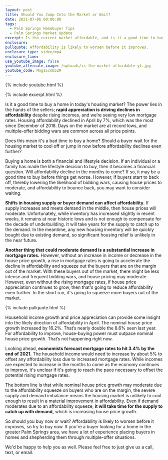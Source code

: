 ```yaml
---
layout: post
title: Should You Jump Into the Market or Wait?
date: 2021-07-06 00:00:00
tags:
  - Palm Springs Homebuyer Tips
  - Palm Springs Market Update
excerpt: Is the current market affordable, and is it a good time to buy?
enclosure:
pullquote: Affordability is likely to worsen before it improves.
enclosure_type: video/mp4
enclosure_time:
use_youtube_image: false
youtube_alternate_image: /uploads/is-the-market-affordable-yt.jpg
youtube_code: Mogs5cnD52M
---
```

{% include youtube.html %}

{% include excerpt.html %}

Is it a good time to buy a home in today's housing market? The power lies in the hands of the sellers; **rapid appreciation is driving declines in affordability** despite rising incomes, and we’re seeing very low mortgage rates. Housing affordability declined in April by 7%, which was the most since December of 2018. Days on the market are at record lows, and multiple-offer bidding wars are common across all price points.&nbsp;

Does this mean it's a bad time to buy a home? Should a buyer wait for the housing market to cool off or jump in now before affordability declines even further?

Buying a home is both a financial and lifestyle decision. If an individual or a family has made the lifestyle decision to buy, then it becomes a financial question. Will affordability decline in the months to come? If so, it may be a good time to buy before things get worse. However, if buyers start to back off, thereby lowering the likelihood of bidding wars, causing house prices to moderate, and affordability to bounce back, you may want to consider waiting.

**Shifts in housing supply or buyer demand can affect affordability.** If supply increases and meets demand in the middle, then house prices will moderate. Unfortunately, while inventory has increased slightly in recent weeks, it remains at near historic lows and is not enough to compensate for the decade of underbuilding. It will take years for the supply to catch up to the demand. In the meantime, any new housing inventory will be quickly bought due to existing demand, so significant housing relief is unlikely in the near future.

**Another thing that could moderate demand is a substantial increase in mortgage rates.** However, without an increase in income or decrease in the house price growth, a rise in mortgage rates is going to accelerate the decline in affordability and squeeze out the buyers that are on the margin out of the market. With these buyers out of the market, there might be less intense and frequent bidding wars, and house pricing may moderate. However, even without the rising mortgage rates, if house price appreciation continues to grow, then that's going to reduce affordability even further. In the short run, it's going to squeeze more buyers out of the market.

{% include pullquote.html %}

Household income growth and price appreciation can provide some insight into the likely direction of affordability in April. The nominal house price growth increased by 16.2%. That’s nearly double the 8.6% seen last year. For affordability to improve, house-buying power must outpace nominal house price growth. That’s not happening right now.

Looking ahead, **economists forecast mortgage rates to hit 3.4% by the end of 2021.** The household income would need to increase by about 5% to offset any affordability loss due to increased mortgage rates. While incomes are expected to increase in the months to come as the economy continues to improve, it's unclear if it's going to reach the pace necessary to offset the potential rising mortgage rates.

The bottom line is that while nominal house price growth may moderate due to the affordability squeeze on buyers who are on the margin, the severe supply and demand imbalance means the housing market is unlikely to cool enough to result in a material improvement in affordability. Even if demand moderates due to an affordability squeeze, **it will take time for the supply to catch up with demand,** which is increasing house price growth.

So should you buy now or wait? Affordability is likely to worsen before it improves, so try to buy now. If you're a buyer looking for a home in the greater Palm Springs area, we have a lot of experience placing buyers in homes and shepherding them through multiple-offer situations.&nbsp;

We'd be happy to help you as well. Please feel free to just give us a call, text, or email.
